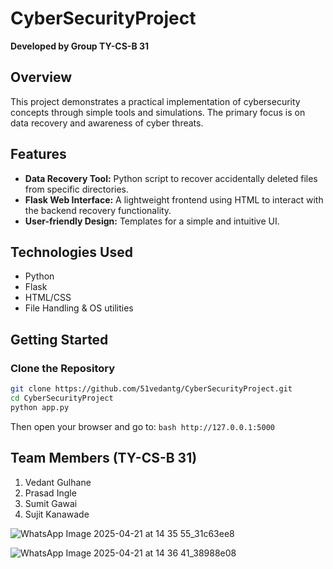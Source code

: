 # CyberSecurityProject

**Developed by Group TY-CS-B 31**

## Overview

This project demonstrates a practical implementation of cybersecurity concepts through simple tools and simulations. The primary focus is on data recovery and awareness of cyber threats.

## Features

- **Data Recovery Tool:** Python script to recover accidentally deleted files from specific directories.
- **Flask Web Interface:** A lightweight frontend using HTML to interact with the backend recovery functionality.
- **User-friendly Design:** Templates for a simple and intuitive UI.

## Technologies Used

- Python
- Flask
- HTML/CSS
- File Handling & OS utilities

## Getting Started

### Clone the Repository
```bash
git clone https://github.com/51vedantg/CyberSecurityProject.git
cd CyberSecurityProject
python app.py
```

Then open your browser and go to:  ```bash http://127.0.0.1:5000 ```

## Team Members (TY-CS-B 31)
1. Vedant Gulhane
2. Prasad Ingle
3. Sumit Gawai
4. Sujit Kanawade

![WhatsApp Image 2025-04-21 at 14 35 55_31c63ee8](https://github.com/user-attachments/assets/664a5592-0f7c-4dba-bd52-4f7270f9e12a)

![WhatsApp Image 2025-04-21 at 14 36 41_38988e08](https://github.com/user-attachments/assets/9c55b484-cba1-4b26-8c1b-d29b08e08846)

   
